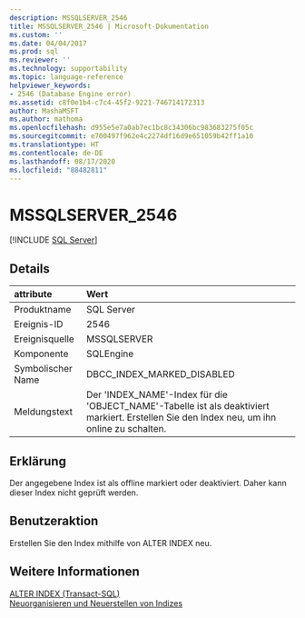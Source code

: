```yaml
---
description: MSSQLSERVER_2546
title: MSSQLSERVER_2546 | Microsoft-Dokumentation
ms.custom: ''
ms.date: 04/04/2017
ms.prod: sql
ms.reviewer: ''
ms.technology: supportability
ms.topic: language-reference
helpviewer_keywords:
- 2546 (Database Engine error)
ms.assetid: c8f0e1b4-c7c4-45f2-9221-746714172313
author: MashaMSFT
ms.author: mathoma
ms.openlocfilehash: d955e5e7a0ab7ec1bc8c34306bc983683275f05c
ms.sourcegitcommit: e700497f962e4c2274df16d9e651059b42ff1a10
ms.translationtype: HT
ms.contentlocale: de-DE
ms.lasthandoff: 08/17/2020
ms.locfileid: "88482811"
---
```

# <a name="mssqlserver_2546"></a>MSSQLSERVER_2546
 [!INCLUDE [SQL Server](../../includes/applies-to-version/sqlserver.md)]
  
## <a name="details"></a>Details  
  
| attribute | Wert |  
| :-------- | :---- |  
|Produktname|SQL Server|  
|Ereignis-ID|2546|  
|Ereignisquelle|MSSQLSERVER|  
|Komponente|SQLEngine|  
|Symbolischer Name|DBCC_INDEX_MARKED_DISABLED|  
|Meldungstext|Der 'INDEX_NAME'-Index für die 'OBJECT_NAME'-Tabelle ist als deaktiviert markiert. Erstellen Sie den Index neu, um ihn online zu schalten.|  
  
## <a name="explanation"></a>Erklärung  
Der angegebene Index ist als offline markiert oder deaktiviert. Daher kann dieser Index nicht geprüft werden.  
  
## <a name="user-action"></a>Benutzeraktion  
Erstellen Sie den Index mithilfe von ALTER INDEX neu.  
  
## <a name="see-also"></a>Weitere Informationen  
[ALTER INDEX &#40;Transact-SQL&#41;](~/t-sql/statements/alter-index-transact-sql.md)  
[Neuorganisieren und Neuerstellen von Indizes](~/relational-databases/indexes/reorganize-and-rebuild-indexes.md)  
  
